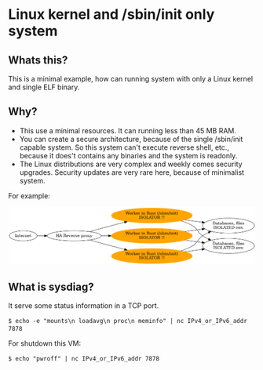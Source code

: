# Linux kernel and /sbin/init only system

## Whats this?

This is a minimal example, how can running system with only a Linux kernel and single ELF binary.

## Why?

* This use a minimal resources. It can running less than 45 MB RAM.
* You can create a secure architecture, because of the single /sbin/init capable system. So this system can't execute reverse shell, etc., because it does't contains any binaries and the system is readonly.
* The Linux distributions are very complex and weekly comes security upgrades. Security updates are very rare here, because of minimalist system.

For example:

![Isolated system](initonly_as_isolator.png)

## What is sysdiag?

It serve some status information in a TCP port.

    $ echo -e "mounts\n loadavg\n proc\n meminfo" | nc IPv4_or_IPv6_addr 7878

For shutdown this VM:

    $ echo "pwroff" | nc IPv4_or_IPv6_addr 7878
